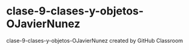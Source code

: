 # clase-9-clases-y-objetos-OJavierNunez
clase-9-clases-y-objetos-OJavierNunez created by GitHub Classroom
